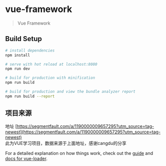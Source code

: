 # vue-framework

> Vue Framework

## Build Setup

``` bash
# install dependencies
npm install

# serve with hot reload at localhost:8080
npm run dev

# build for production with minification
npm run build

# build for production and view the bundle analyzer report
npm run build --report
```



## 项目来源
地址 [https://segmentfault.com/a/1190000009657295?utm_source=tag-newest](https://segmentfault.com/a/1190000009657295?utm_source=tag-newest)<br>
此为VUE学习项目，数据来源于上面地址，感谢cangdu的分享




For a detailed explanation on how things work, check out the [guide](http://vuejs-templates.github.io/webpack/) and [docs for vue-loader](http://vuejs.github.io/vue-loader).
